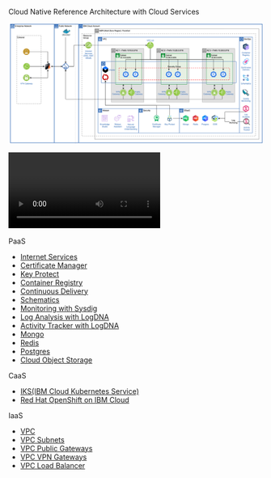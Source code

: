 Cloud Native Reference Architecture with Cloud Services

![](./ibmcloud-vpc-iks-architecture.png)

![Movie](./ibmcloud-vpc-iks-architecture.mov)

PaaS
* [Internet Services](https://cloud.ibm.com/catalog/services/internet-services)
* [Certificate Manager](https://cloud.ibm.com/catalog/services/certificate-manager)
* [Key Protect](https://cloud.ibm.com/catalog/services/key-protect)
* [Container Registry](https://cloud.ibm.com/kubernetes/catalog/registry)
* [Continuous Delivery](https://cloud.ibm.com/catalog/services/continuous-delivery)
* [Schematics](https://cloud.ibm.com/schematics)
* [Monitoring with Sysdig](https://cloud.ibm.com/catalog/services/ibm-cloud-monitoring-with-sysdig)
* [Log Analysis with LogDNA](https://cloud.ibm.com/catalog/services/ibm-log-analysis-with-logdna)
* [Activity Tracker with LogDNA](https://cloud.ibm.com/catalog/services/ibm-cloud-activity-tracker-with-logdna)
* [Mongo](https://cloud.ibm.com/catalog/services/databases-for-mongodb)
* [Redis](https://cloud.ibm.com/catalog/services/databases-for-redis)
* [Postgres](https://cloud.ibm.com/catalog/services/databases-for-postgresql)
* [Cloud Object Storage](https://cloud.ibm.com/catalog/services/cloud-object-storage)

CaaS
* [IKS(IBM Cloud Kubernetes Service)](https://cloud.ibm.com/kubernetes/catalog/create)
* [Red Hat OpenShift on IBM Cloud](https://cloud.ibm.com/kubernetes/catalog/create?platformType=openshift&newCreate=true)

IaaS
* [VPC](https://cloud.ibm.com/vpc-ext/network/vpcs)
* [VPC Subnets](https://cloud.ibm.com/vpc-ext/network/subnets) 
* [VPC Public Gateways](https://cloud.ibm.com/vpc-ext/network/publicGateways)
* [VPC VPN Gateways](https://cloud.ibm.com/vpc/provision/vpngateway)
* [VPC Load Balancer](https://cloud.ibm.com/vpc/provision/loadBalancer)